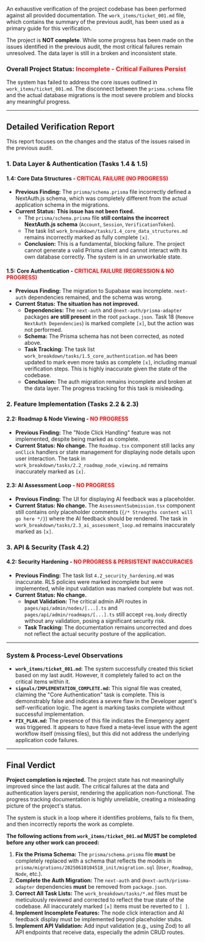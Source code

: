 An exhaustive verification of the project codebase has been performed against all provided documentation. The `work_items/ticket_001.md` file, which contains the summary of the previous audit, has been used as a primary guide for this verification.

The project is **NOT complete**. While some progress has been made on the issues identified in the previous audit, the most critical failures remain unresolved. The data layer is still in a broken and inconsistent state.

### **Overall Project Status: <span style="color:red">Incomplete - Critical Failures Persist</span>**

The system has failed to address the core issues outlined in `work_items/ticket_001.md`. The disconnect between the `prisma.schema` file and the actual database migrations is the most severe problem and blocks any meaningful progress.

---

## **Detailed Verification Report**

This report focuses on the changes and the status of the issues raised in the previous audit.

### **1. Data Layer & Authentication (Tasks 1.4 & 1.5)**

#### **1.4: Core Data Structures** - <span style="color:red">CRITICAL FAILURE (NO PROGRESS)</span>
*   **Previous Finding:** The `prisma/schema.prisma` file incorrectly defined a NextAuth.js schema, which was completely different from the actual application schema in the migrations.
*   **Current Status:** **This issue has not been fixed.**
    *   The `prisma/schema.prisma` file **still contains the incorrect NextAuth.js schema** (`Account`, `Session`, `VerificationToken`).
    *   The task list `work_breakdown/tasks/1.4_core_data_structures.md` remains incorrectly marked as fully complete `[x]`.
    *   **Conclusion:** This is a fundamental, blocking failure. The project cannot generate a valid Prisma client and cannot interact with its own database correctly. The system is in an unworkable state.

#### **1.5: Core Authentication** - <span style="color:red">CRITICAL FAILURE (REGRESSION & NO PROGRESS)</span>
*   **Previous Finding:** The migration to Supabase was incomplete. `next-auth` dependencies remained, and the schema was wrong.
*   **Current Status:** **The situation has not improved.**
    *   **Dependencies:** The `next-auth` and `@next-auth/prisma-adapter` packages **are still present** in the root `package.json`. Task 18 (`Remove NextAuth Dependencies`) is marked complete `[x]`, but the action was not performed.
    *   **Schema:** The Prisma schema has not been corrected, as noted above.
    *   **Task Tracking:** The task list `work_breakdown/tasks/1.5_core_authentication.md` has been updated to mark even more tasks as complete `[x]`, including manual verification steps. This is highly inaccurate given the state of the codebase.
    *   **Conclusion:** The auth migration remains incomplete and broken at the data layer. The progress tracking for this task is misleading.

### **2. Feature Implementation (Tasks 2.2 & 2.3)**

#### **2.2: Roadmap & Node Viewing** - <span style="color:red">NO PROGRESS</span>
*   **Previous Finding:** The "Node Click Handling" feature was not implemented, despite being marked as complete.
*   **Current Status:** **No change.** The `Roadmap.tsx` component still lacks any `onClick` handlers or state management for displaying node details upon user interaction. The task in `work_breakdown/tasks/2.2_roadmap_node_viewing.md` remains inaccurately marked as `[x]`.

#### **2.3: AI Assessment Loop** - <span style="color:red">NO PROGRESS</span>
*   **Previous Finding:** The UI for displaying AI feedback was a placeholder.
*   **Current Status:** **No change.** The `AssessmentSubmission.tsx` component still contains only placeholder comments (`{/* Strengths content will go here */}`) where the AI feedback should be rendered. The task in `work_breakdown/tasks/2.3_ai_assessment_loop.md` remains inaccurately marked as `[x]`.

### **3. API & Security (Task 4.2)**

#### **4.2: Security Hardening** - <span style="color:red">NO PROGRESS & PERSISTENT INACCURACIES</span>
*   **Previous Finding:** The task list `4.2_security_hardening.md` was inaccurate. RLS policies were marked incomplete but were implemented, while input validation was marked complete but was not.
*   **Current Status:** **No change.**
    *   **Input Validation:** The critical admin API routes in `pages/api/admin/nodes/[...].ts` and `pages/api/admin/roadmaps/[...].ts` still accept `req.body` directly without any validation, posing a significant security risk.
    *   **Task Tracking:** The documentation remains uncorrected and does not reflect the actual security posture of the application.

---

### **System & Process-Level Observations**

*   **`work_items/ticket_001.md`:** The system successfully created this ticket based on my last audit. However, it completely failed to act on the critical items within it.
*   **`signals/IMPLEMENTATION_COMPLETE.md`:** This signal file was created, claiming the "Core Authentication" task is complete. This is demonstrably false and indicates a severe flaw in the Developer agent's self-verification logic. The agent is marking tasks complete without successful implementation.
*   **`FIX_PLAN.md`:** The presence of this file indicates the Emergency agent was triggered. It appears to have fixed a meta-level issue with the agent workflow itself (missing files), but this did not address the underlying application code failures.

---

## **Final Verdict**

**Project completion is rejected.** The project state has not meaningfully improved since the last audit. The critical failures at the data and authentication layers persist, rendering the application non-functional. The progress tracking documentation is highly unreliable, creating a misleading picture of the project's status.

The system is stuck in a loop where it identifies problems, fails to fix them, and then incorrectly reports the work as complete.

**The following actions from `work_items/ticket_001.md` MUST be completed before any other work can proceed:**

1.  **Fix the Prisma Schema:** The `prisma/schema.prisma` file **must** be completely replaced with a schema that reflects the models in `prisma/migrations/20250610104518_init/migration.sql` (`User`, `Roadmap`, `Node`, etc.).
2.  **Complete the Auth Migration:** The `next-auth` and `@next-auth/prisma-adapter` dependencies **must** be removed from `package.json`.
3.  **Correct All Task Lists:** The `work_breakdown/tasks/*.md` files must be meticulously reviewed and corrected to reflect the true state of the codebase. All inaccurately marked `[x]` items must be reverted to `[ ]`.
4.  **Implement Incomplete Features:** The node click interaction and AI feedback display must be implemented beyond placeholder stubs.
5.  **Implement API Validation:** Add input validation (e.g., using Zod) to all API endpoints that receive data, especially the admin CRUD routes.